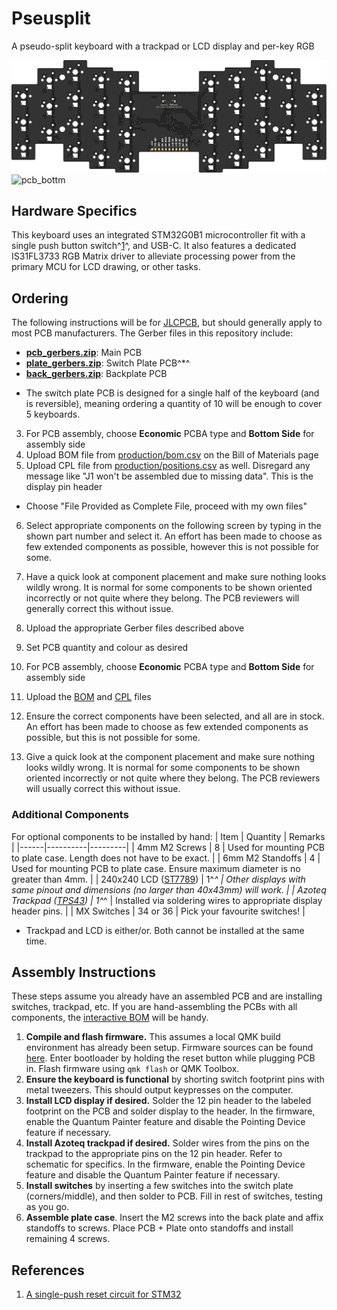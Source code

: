 # Pseusplit

A pseudo-split keyboard with a trackpad or LCD display and per-key RGB

![pcb_top](img/pcb_top.svg)
![pcb_bottm](img/pcb_bottm.svg)

## Hardware Specifics
This keyboard uses an integrated STM32G0B1 microcontroller fit with a single push button switch^[1](#references)^, and USB-C. It also features a dedicated IS31FL3733 RGB Matrix driver to alleviate processing power from the primary MCU for LCD drawing, or other tasks.

## Ordering
The following instructions will be for [JLCPCB](jlcpcb.com), but should generally apply to most PCB manufacturers. The Gerber files in this repository include:
- [**pcb_gerbers.zip**](production/pcb_gerbers.zip): Main PCB
- [**plate_gerbers.zip**](production/plate_gerbers.zip): Switch Plate PCB^*^
- [**back_gerbers.zip**](production/back_gerbers.zip): Backplate PCB

* The switch plate PCB is designed for a single half of the keyboard (and is reversible), meaning ordering a quantity of 10 will be enough to cover 5 keyboards.

3. For PCB assembly, choose **Economic** PCBA type and **Bottom Side** for assembly side
4. Upload BOM file from [production/bom.csv](production/bom.csv) on the Bill of Materials page
5. Upload CPL file from [production/positions.csv](production/positions.csv) as well. Disregard any message like "J1 won't be assembled due to missing data". This is the display pin header
- Choose "File Provided as Complete File, proceed with my own files"
6. Select appropriate components on the following screen by typing in
the shown part number and select it. An effort has been made to choose
as few extended components as possible, however this is not possible
for some.
7. Have a quick look at component placement and make sure nothing
looks wildly wrong. It is normal for some components to be shown
oriented incorrectly or not quite where they belong. The PCB reviewers
will generally correct this without issue.

1. Upload the appropriate Gerber files described above
2. Set PCB quantity and colour as desired
3. For PCB assembly, choose **Economic** PCBA type and **Bottom Side** for assembly side
4. Upload the [BOM](production/bom.csv) and [CPL](production/positions.csv) files
5. Ensure the correct components have been selected, and all are in stock. An effort has been made to choose as few extended components as possible, but this is not possible for some.
6. Give a quick look at the component placement and make sure nothing looks wildly wrong. It is normal for some components to be shown oriented incorrectly or not quite where they belong. The PCB reviewers will usually correct this without issue.

### Additional Components
For optional components to be installed by hand:
| Item | Quantity | Remarks |
|------|----------|---------|
| 4mm M2 Screws | 8 | Used for mounting PCB to plate case. Length does not have to be exact. |
| 6mm M2 Standoffs | 4 | Used for mounting PCB to plate case. Ensure maximum diameter is no greater than 4mm. |
| 240x240 LCD ([ST7789](https://www.adafruit.com/product/3787)) | 1^*^ | Other displays with same pinout and dimensions (no larger than 40x43mm) will work. |
| Azoteq Trackpad ([TPS43](https://www.mouser.com/ProductDetail/Azoteq/TPS43-201A-B?qs=HXFqYaX1Q2x%252BNkQCZlM0ug%3D%3D)) | 1^*^ | Installed via soldering wires to appropriate display header pins. |
| MX Switches | 34 or 36 | Pick your favourite switches! |

* Trackpad and LCD is either/or. Both cannot be installed at the same time.

## Assembly Instructions
These steps assume you already have an assembled PCB and are installing switches, trackpad, etc. If you are hand-assembling the PCBs with all components, the [interactive BOM](https://html-preview.github.io/?url=https://github.com/waffle87/pseusplit/blob/master/ibom.html) will be handy.

1. **Compile and flash firmware.** This assumes a local QMK build environment has already been setup. Firmware sources can be found [here](https://git.pngu.org/qmk_me/keyboards/pseusplit). Enter bootloader by holding the reset button while plugging PCB in. Flash firmware using `qmk flash` or QMK Toolbox.
2. **Ensure the keyboard is functional** by shorting switch footprint pins with metal tweezers. This should output keypresses on the computer.
3. **Install LCD display if desired.** Solder the 12 pin header to the labeled footprint on the PCB and solder display to the header. In the firmware, enable the Quantum Painter feature and disable the Pointing Device feature if necessary.
4. **Install Azoteq trackpad if desired.** Solder wires from the pins on the trackpad to the appropriate pins on the 12 pin header. Refer to schematic for specifics. In the firmware, enable the Pointing Device feature and disable the Quantum Painter feature if necessary.
5. **Install switches** by inserting a few switches into the switch plate (corners/middle), and then solder to PCB. Fill in rest of switches, testing as you go.
6. **Assemble plate case**. Insert the M2 screws into the back plate and affix standoffs to screws. Place PCB + Plate onto standoffs and install remaining 4 screws.

## References
1. [A single-push reset circuit for STM32](https://acheronproject.com/reset_article_1/reset_article_1)
